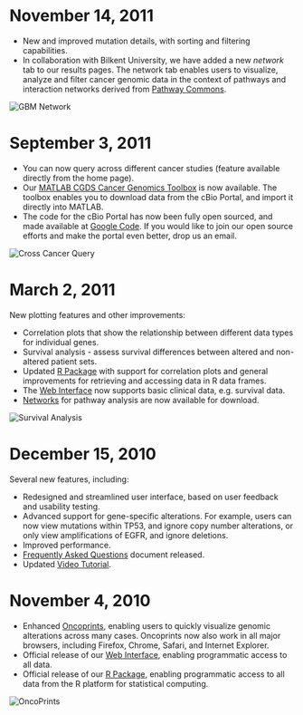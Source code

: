 # November 14, 2011

* New and improved mutation details, with sorting and filtering capabilities.
* In collaboration with Bilkent University, we have added a new *network* tab to our results pages.  The network tab enables users to visualize, analyze and filter cancer genomic data in the context of pathways and interaction networks derived from [Pathway Commons](http://www.pathwaycommons.org).

![GBM Network](images/previews/ova_network.png)

# September 3, 2011

* You can now query across different cancer studies (feature available directly from the home page).
* Our [MATLAB CGDS Cancer Genomics Toolbox](cgds_r.jsp) is now available.  The toolbox enables you to download data from the cBio Portal, and import it directly into MATLAB.
* The code for the cBio Portal has now been fully open sourced, and made available at [Google Code](http://code.google.com/p/cbio-cancer-genomics-portal/).  If you would like to join our open source efforts and make the portal even better, drop us an email.

![Cross Cancer Query](images/previews/cross_cancer.png)

# March 2, 2011

New plotting features and other improvements:

* Correlation plots that show the relationship between different data types for individual genes.
* Survival analysis - assess survival differences between altered and non-altered patient sets.
* Updated [R Package](cgds_r.jsp) with support for correlation plots and general improvements for retrieving and accessing data in R data frames.
* The [Web Interface](web_api.jsp) now supports basic clinical data, e.g. survival data.
* [Networks](networks.jsp) for pathway analysis are now available for download.

![Survival Analysis](images/previews/ova_survival_60_percent.png)

# December 15, 2010

Several new features, including:

* Redesigned and streamlined user interface, based on user feedback and usability testing.
* Advanced support for gene-specific alterations.  For example, users
can now view mutations within TP53, and ignore copy number alterations, or
only view amplifications of EGFR, and ignore deletions.
* Improved performance.
* [Frequently Asked Questions](faq.jsp) document released.
* Updated [Video Tutorial](video.jsp).

# November 4, 2010

* Enhanced [Oncoprints](faq.jsp#what-are-oncoprints), enabling users to quickly visualize genomic alterations across many cases.  Oncoprints now also work in all major browsers, including Firefox, Chrome, Safari, and Internet Explorer.
* Official release of our [Web Interface](web_api.jsp), enabling programmatic access to all data.
* Official release of our [R Package](cgds_r.jsp), enabling programmatic access to all data from the R platform for statistical computing.

![OncoPrints](images/previews/gbm_oncoprint.png)
